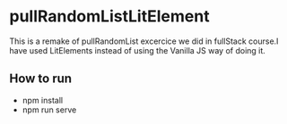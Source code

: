 # pullRandomListLitElement

This is a remake of pullRandomList excercice we did in fullStack course.I have used LitElements instead of using the Vanilla JS way of doing it.

## How to run

- npm install
- npm run serve
